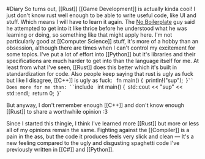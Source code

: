  #Diary
So turns out, [[Rust]] [[Game Development]] is actually kinda cool!
I just don't know rust well enough to be able to write useful code, like UI and stuff.
Which means I will have to learn it again. The [No Boilerplate](http://www.youtube.com/@NoBoilerplate) guy said he attempted to get into it like thrice before he understood what he was learning or doing, so something like that might apply here. I'm not particularly good at [[Computer Science]] stuff, it's more of a hobby than an obsession, although there are times when I can't control my excitement for some topics.
I've put a lot of effort into [[Python]] but it's libraries and their specifications are much harder to get into than the language itself for me. At least from what I've seen, [[Rust]] does this better which it's built in standardization for code.
Also people keep saying that rust is ugly as fuck but like I disagree, [[C++]] is ugly as fuck:
`
`fn main() {`
    `println!("sup");`
`}`
``
Does more for me than:
``
`include <iostream>`
`int main() {`
    `std::cout << "sup" << std::endl;`
    `return 0;`
`}`

But anyway, I don't remember enough [[C++]] and don't know enough [[Rust]] to share a worthwhile opinion :3

Since I started this thingie, I think I've learned more [[Rust]] but more or less all of my opinions remain the same. Fighting against the [[Compiler]] is a pain in the ass, but the code it produces feels very slick and clean — It's a new feeling compared to the ugly and disgusting spaghetti code I've previously written in [[C#]] and [[Python]]. 